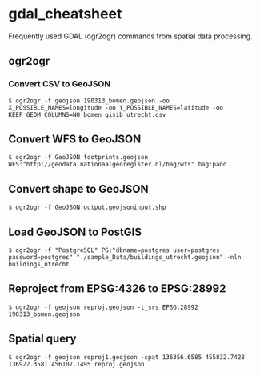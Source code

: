 # gdal_cheatsheet

Frequently used GDAL (ogr2ogr) commands from spatial data processing.

## ogr2ogr

### Convert CSV to GeoJSON

```
$ ogr2ogr -f geojson 190313_bomen.geojson -oo X_POSSIBLE_NAMES=longitude -oo Y_POSSIBLE_NAMES=latitude -oo KEEP_GEOM_COLUMNS=NO bomen_gisib_utrecht.csv
```

## Convert WFS to GeoJSON

```
$ ogr2ogr -f GeoJSON footprints.geojson WFS:"http://geodata.nationaalgeoregister.nl/bag/wfs" bag:pand
```

## Convert shape to GeoJSON

```
$ ogr2ogr -f GeoJSON output.geojsoninput.shp
```

## Load GeoJSON to PostGIS

```
$ ogr2ogr -f "PostgreSQL" PG:"dbname=postgres user=postgres password=postgres" "./sample_Data/buildings_utrecht.geojson" -nln buildings_utrecht
```

## Reproject from EPSG:4326 to EPSG:28992

```
$ ogr2ogr -f geojson reproj.geojson -t_srs EPSG:28992 190313_bomen.geojson
```

## Spatial query

```
$ ogr2ogr -f geojson reproj1.geojson -spat 136356.6585 455832.7428 136922.3581 456107.1495 reproj.geojson
```
